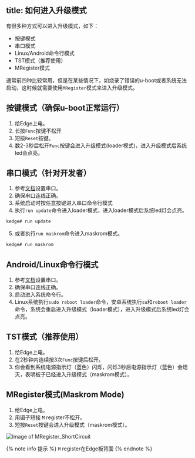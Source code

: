 title: 如何进入升级模式
---

有很多种方式可以进入升级模式，如下：

* 按键模式
* 串口模式
* Linux/Android命令行模式
* TST模式（推荐使用）
* MRegister模式

通常前四种比较常用，但是在某些情况下，如烧录了错误的u-boot或者系统无法启动，这时候就需要使用`MRegister`模式来进入升级模式。

## 按键模式（确保u-boot正常运行）

1. 给Edge上电。
2. 长按`Func`按键不松开
3. 短按`Reset`按键。
4. 数2-3秒后松开`Func`按键会进入升级模式(loader模式)，进入升级模式后系统led会点亮。

## 串口模式（针对开发者）

1. 参考[文档](/zh-cn/edge/SetupSerialTool.html)设置串口。
2. 确保串口连线正确。
3. 系统启动时按任意按键进入串口命令行模式
4. 执行`run update`命令进入loader模式，进入loader模式后系统led灯会点亮。

```sh
kedge# run update
```

5. 或者执行`run maskrom`命令进入maskrom模式。

```sh
kedge# run maskrom
```

## Android/Linux命令行模式
1. 参考[文档](/zh-cn/edge/SetupSerialTool.html)设置串口。
2. 确保串口连线正确。
3. 启动进入系统命令行。
4. Linux系统执行`sudo reboot loader`命令，安卓系统执行`su`和`reboot loader`命令，系统会重启进入升级模式（loader模式），进入升级模式后系统led灯会点亮。

## TST模式（推荐使用）
1. 给Edge上电。
2. 在2秒钟内连续按3次`Func`按键后松开。
3. 你会看到系统电源指示灯（蓝色）闪烁，闪烁3秒后电源指示灯（蓝色）会熄灭，表明板子已经进入升级模式（maskrom模式）。

## MRegister模式(Maskrom Mode)
1. 给Edge上电。
2. 用镊子短接 `M` register不松开。
3. 短按`Reset`按键会进入升级模式（maskrom模式）。

![Image of MRegister_ShortCircuit](/images/edge/MRegister_ShortCircuit.png)

{% note info 提示 %}
`M` register在Edge板背面
{% endnote %}

